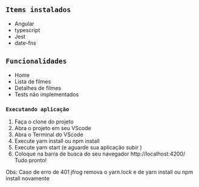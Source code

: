 ## `Items instalados`
- Angular
- typescript
- Jest
- date-fns

## `Funcionalidades`
- Home
- Lista  de filmes
- Detalhes de filmes
- Tests não implementados
### `Executando aplicação`

1. Faça o clone do projeto
1. Abra o projeto em seu VScode
1. Abra o Terminal do VScode
1. Execute yarn install ou npm install
1. Execute yarn start (e aguarde sua aplicação subir )
1. Coloque na barra de busca do seu navegador http://localhost:4200/
   Tudo pronto!


Obs: Caso de erro de 401 jfrog remova o yarn.lock e de yarn install ou npm install novamente

